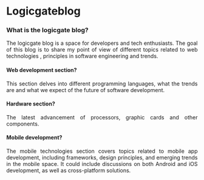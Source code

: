 # Logicgateblog
<div style="text-align: justify;">

### What is the logicgate blog?

The logicgate blog is a space for developers and
tech enthusiasts. The goal of this blog is to share my point
of view of different topics related to web technologies
, principles in software engineering and trends.

#### Web development section?
This section delves into different programming languages, what the trends are and
what we expect of the future of software development.

#### Hardware section?

The latest advancement of processors, graphic cards and other components.

#### Mobile development?

The mobile technologies section covers topics related to mobile app development, including frameworks, design principles, and emerging trends in the mobile space. It could include discussions on both Android and iOS development, as well as cross-platform solutions.

</div>
